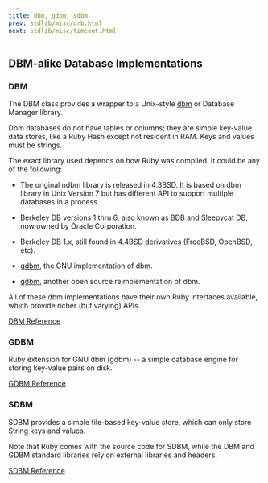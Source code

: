 ```yaml
---
title: dbm, gdbm, sdbm
prev: stdlib/misc/drb.html
next: stdlib/misc/timeout.html
---
```


## DBM-alike Database Implementations[](#dbm-alike-database-implementations)



### DBM[](#dbm)

The DBM class provides a wrapper to a Unix-style <a
href='http://en.wikipedia.org/wiki/Dbm' class='remote'
target='_blank'>dbm</a> or Database Manager library.

Dbm databases do not have tables or columns; they are simple key-value
data stores, like a Ruby Hash except not resident in RAM. Keys and
values must be strings.

The exact library used depends on how Ruby was compiled. It could be any
of the following:

* The original ndbm library is released in 4.3BSD. It is based on dbm
  library in Unix Version 7 but has different API to support multiple
  databases in a process.

* <a href='http://en.wikipedia.org/wiki/Berkeley_DB' class='remote'
  target='_blank'>Berkeley DB</a> versions 1 thru 6, also known as BDB
  and Sleepycat DB, now owned by Oracle Corporation.

* Berkeley DB 1.x, still found in 4.4BSD derivatives (FreeBSD, OpenBSD,
  etc).

* <a href='http://www.gnu.org/software/gdbm/' class='remote'
  target='_blank'>gdbm</a>, the GNU implementation of dbm.
* <a href='http://fallabs.com/qdbm/index.html' class='remote'
  target='_blank'>qdbm</a>, another open source reimplementation of dbm.

All of these dbm implementations have their own Ruby interfaces
available, which provide richer (but varying) APIs.

<a href='https://ruby-doc.org/stdlib-2.7.0/libdoc/dbm/rdoc/DBM.html'
class='ruby-doc remote' target='_blank'>DBM Reference</a>



### GDBM[](#gdbm)



Ruby extension for GNU dbm (gdbm) -- a simple database engine for
storing key-value pairs on disk.

<a href='https://ruby-doc.org/stdlib-2.7.0/libdoc/gdbm/rdoc/GDBM.html'
class='ruby-doc remote' target='_blank'>GDBM Reference</a>



### SDBM[](#sdbm)

SDBM provides a simple file-based key-value store, which can only store
String keys and values.

Note that Ruby comes with the source code for SDBM, while the DBM and
GDBM standard libraries rely on external libraries and headers.

<a href='https://ruby-doc.org/stdlib-2.7.0/libdoc/sdbm/rdoc/SDBM.html'
class='ruby-doc remote' target='_blank'>SDBM Reference</a>

